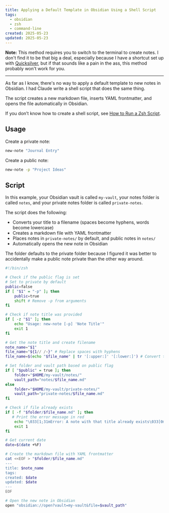```yaml
---
title: Applying a Default Template in Obsidian Using a Shell Script
tags:
  - obsidian
  - zsh
  - command-line
created: 2025-05-23
updated: 2025-05-23
---
```


**Note:** This method requires you to switch to the terminal to create notes. I don't find it to be that big a deal, especially because I have a shortcut set up with [Quicksilver](https://qsapp.com/), but if that sounds like a pain in the ass, this method probably won't work for you.

---

As far as I know, there's no way to apply a default template to new notes in Obsidian. I had Claude write a shell script that does the same thing.

The script creates a new markdown file, inserts YAML frontmatter, and opens the file automatically in Obsidian.

If you don’t know how to create a shell script, see [How to Run a Zsh Script](how-to-run-a-zsh-script.md).

## Usage

Create a private note:

```zsh
new-note "Journal Entry"
```

Create a public note:

```zsh
new-note -p "Project Ideas"
```

## Script

In this example, your Obsidian vault is called `my-vault`, your notes folder is called `notes`, and your private notes folder is called `private-notes`.

The script does the following:

- Converts your title to a filename (spaces become hyphens, words become lowercase)
- Creates a markdown file with YAML frontmatter
- Places notes in `private-notes/`  by default, and public notes in `notes/`
- Automatically opens the new note in Obsidian

The folder defaults to the private folder because I figured it was better to accidentally make a public note private than the other way around.

```bash
#!/bin/zsh

# Check if the public flag is set
# Set to private by default
public=false
if [ "$1" = "-p" ]; then
	public=true
	shift # Remove -p from arguments
fi

# Check if note title was provided
if [ -z "$1" ]; then
	echo "Usage: new-note [-p] 'Note Title'"
	exit 1
fi

# Get the note title and create filename
note_name="$1"
file_name="${1// /-}" # Replace spaces with hyphens
file_name=$(echo "$file_name" | tr '[:upper:]' '[:lower:]') # Convert to lowercase

# Set folder and vault path based on public flag
if [ "$public" = true ]; then
	folder="$HOME/my-vault/notes/"
	vault_path="notes/$file_name.md"
else
	folder="$HOME/my-vault/private-notes/"
	vault_path="private-notes/$file_name.md"
fi

# Check if file already exists
if [ -f "$folder/$file_name.md" ]; then
   # Print the error message in red
	echo "\033[1;31mError: A note with that title already exists\033[0m" 
	exit 1
fi

# Get current date
date=$(date +%F)

# Create the markdown file with YAML frontmatter
cat <<EOF > "$folder/$file_name.md"
---
title: $note_name
tags:
created: $date
updated: $date
---
EOF

# Open the new note in Obsidian
open "obsidian://open?vault=my-vault&file=$vault_path"
```
